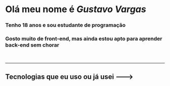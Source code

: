 # Olá meu nome é <strong><i>Gustavo Vargas</i></strong>
### Tenho 18 anos e sou estudante de programação
### Gosto muito de front-end, mas ainda estou apto para aprender back-end sem chorar
<br>
<hr>

## Tecnologias que eu uso ou já usei --->

<img src="">
